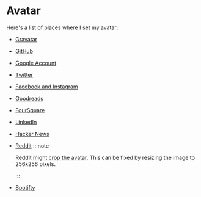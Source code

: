 # Avatar

Here's a list of places where I set my avatar:

- [Gravatar](https://en.gravatar.com/)
- [GitHub](https://github.com/settings/profile)
- [Google Account](https://myaccount.google.com/)
- [Twitter](https://twitter.com/settings/profile)
- [Facebook and Instagram](https://accountscenter.facebook.com/)
- [Goodreads](https://www.goodreads.com/user/edit)
- [FourSquare](https://foursquare.com/settings)
- [LinkedIn](https://www.linkedin.com/)
- [Hacker News](https://account.ycombinator.com/)
- [Reddit](https://www.reddit.com/settings/profile)
  :::note

  Reddit [<icon icon="fa-brands fa-reddit" size="lg" /> might crop the avatar](https://www.reddit.com/r/help/comments/zkhub6/reddit_keeps_uncentering_my_profile_picture/). This can be fixed by resizing the image to 256x256 pixels.

  :::
- [Spotifty](https://open.spotify.com/)
